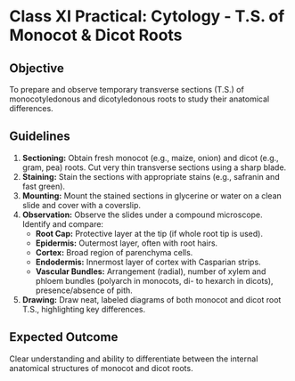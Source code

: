 # Class XI Practical: Cytology - T.S. of Monocot & Dicot Roots

## Objective
To prepare and observe temporary transverse sections (T.S.) of monocotyledonous and dicotyledonous roots to study their anatomical differences.

## Guidelines
1.  **Sectioning:** Obtain fresh monocot (e.g., maize, onion) and dicot (e.g., gram, pea) roots. Cut very thin transverse sections using a sharp blade.
2.  **Staining:** Stain the sections with appropriate stains (e.g., safranin and fast green).
3.  **Mounting:** Mount the stained sections in glycerine or water on a clean slide and cover with a coverslip.
4.  **Observation:** Observe the slides under a compound microscope. Identify and compare:
    *   **Root Cap:** Protective layer at the tip (if whole root tip is used).
    *   **Epidermis:** Outermost layer, often with root hairs.
    *   **Cortex:** Broad region of parenchyma cells.
    *   **Endodermis:** Innermost layer of cortex with Casparian strips.
    *   **Vascular Bundles:** Arrangement (radial), number of xylem and phloem bundles (polyarch in monocots, di- to hexarch in dicots), presence/absence of pith.
5.  **Drawing:** Draw neat, labeled diagrams of both monocot and dicot root T.S., highlighting key differences.

## Expected Outcome
Clear understanding and ability to differentiate between the internal anatomical structures of monocot and dicot roots.